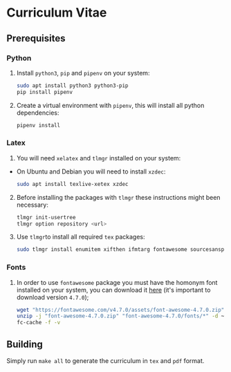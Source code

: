 [fontawesome]: https://fontawesome.com/v4.7.0/

# Curriculum Vitae

## Prerequisites

### Python

1. Install `python3`, `pip` and `pipenv` on your system:
    ```bash
    sudo apt install python3 python3-pip
    pip install pipenv
    ```

2. Create a virtual environment with `pipenv`, this will install all python
   dependencies:

    ```bash
    pipenv install
    ```

### Latex

1. You will need `xelatex` and `tlmgr` installed on your system:

  - On Ubuntu and Debian you will need to install `xzdec`:

      ```bash
      sudo apt install texlive-xetex xzdec
      ```

2. Before installing the packages with `tlmgr` these instructions might been
   necessary:

    ```bash
    tlmgr init-usertree
    tlmgr option repository <url>
    ```

3. Use `tlmgr`to install all required `tex` packages:

    ```bash
    sudo tlmgr install enumitem xifthen ifmtarg fontawesome sourcesanspro tcolorbox environ trimspaces lm-math
    ```

### Fonts

1. In order to use `fontawesome` package you must have the homonym font
   installed on your system, you can download it [here][fontawesome]
   (it's important to download version `4.7.0`);

    ```bash
    wget "https://fontawesome.com/v4.7.0/assets/font-awesome-4.7.0.zip"
    unzip -j "font-awesome-4.7.0.zip" "font-awesome-4.7.0/fonts/*" -d ~/.fonts
    fc-cache -f -v
    ```

## Building

Simply run `make all` to generate the curriculum in `tex` and `pdf` format.
